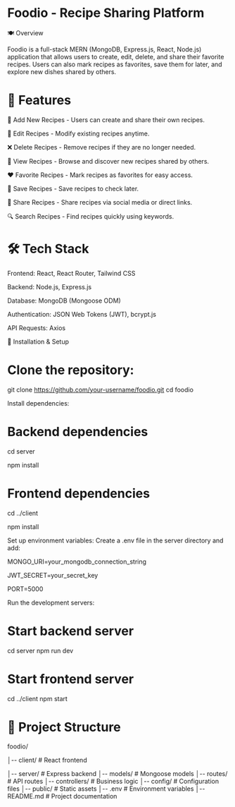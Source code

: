 # Foodio - Recipe Sharing Platform

🍽️ Overview

Foodio is a full-stack MERN (MongoDB, Express.js, React, Node.js) application that allows users to create, edit, delete, and share their favorite recipes. Users can also mark recipes as favorites, save them for later, and explore new dishes shared by others.

# 🚀 Features

📝 Add New Recipes - Users can create and share their own recipes.

🔄 Edit Recipes - Modify existing recipes anytime.

❌ Delete Recipes - Remove recipes if they are no longer needed.

👀 View Recipes - Browse and discover new recipes shared by others.

❤️ Favorite Recipes - Mark recipes as favorites for easy access.

📌 Save Recipes - Save recipes to check later.

🔗 Share Recipes - Share recipes via social media or direct links.

🔍 Search Recipes - Find recipes quickly using keywords.

# 🛠️ Tech Stack

Frontend: React, React Router, Tailwind CSS

Backend: Node.js, Express.js

Database: MongoDB (Mongoose ODM)

Authentication: JSON Web Tokens (JWT), bcrypt.js

API Requests: Axios

🎯 Installation & Setup

# Clone the repository:

git clone https://github.com/your-username/foodio.git
cd foodio

Install dependencies:

# Backend dependencies
cd server

npm install

# Frontend dependencies
cd ../client

npm install

Set up environment variables:
Create a .env file in the server directory and add:

MONGO_URI=your_mongodb_connection_string

JWT_SECRET=your_secret_key

PORT=5000

Run the development servers:
# Start backend server
cd server
npm run dev

# Start frontend server
cd ../client
npm start

# 📂 Project Structure

foodio/

│-- client/      # React frontend

│-- server/      # Express backend
│-- models/      # Mongoose models
│-- routes/      # API routes
│-- controllers/ # Business logic
│-- config/      # Configuration files
│-- public/      # Static assets
│-- .env         # Environment variables
│-- README.md    # Project documentation

